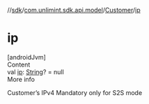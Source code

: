//[sdk](../../../index.md)/[com.unlimint.sdk.api.model](../index.md)/[Customer](index.md)/[ip](ip.md)



# ip  
[androidJvm]  
Content  
val [ip](ip.md): [String](https://kotlinlang.org/api/latest/jvm/stdlib/kotlin/-string/index.html)? = null  
More info  


Customer’s IPv4 Mandatory only for S2S mode

  



